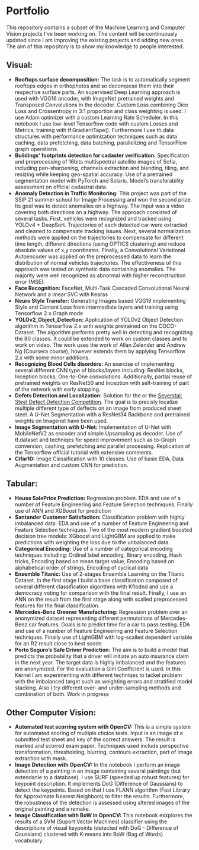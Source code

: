 # Portfolio
This repository contains a subset of the Machine Learning and Computer Vision projects I've been working on. 
The content will be continuously updated since I am improving the existing projects and adding new ones.
The aim of this repository is to show my knowledge to people interested.

## Visual:
* **Rooftops surface decomposition:** The task is to automatically segment rooftops edges in orthophotos and so decompose them into their respective surface parts. An supervised Deep Learning approach is used with VGG16 ancoder, with ImageNet pretrained weights and Transposed Convolutions in the decoder. Custom Loss combining Dice Loss and Crossentropy in 3:1 proportion and class weighting is used. I use Adam optimizer with a custom Learning Rate Scheduler. In this notebook I use low-level Tensorflow code with custom Losses and Metrics, training with tf.GradientTape(). Furthermore I use th.data structures with performance optimization techniques such as data caching, data prefetching, data batching, parallelizing and TensorFlow graph operations.
* **Buildings' footprints detection for cadaster verification:** Specification and preprocessing of 16bits multispectral satellite images of Sofia, including pan-sharpening, channels extraction and blending, tiling, and resizing while keeping geo-spatial accuracy. Use of a pretrained segmentation model with PyTorch 
and Solaris. Model’s transferability assessment on official cadastral data.
* **Anomaly Detection in Traffic Monitoring:** This project was part of the SSIP 21 summer school for Image Processing and won the second prize. Its goal was to detect anomalies on a highway. The Input was a video covering both directions on a highway. The approach consisted of several tasks. First, vehicles were recognized and tracked using YOLOv4 + DeepSort. Trajectories of each detected car were extracted and cleaned to compensate tracking issues. Next, several normalization methods were applied on the trajectories to compensate for different time length, different directions (using OPTICS clustering) and reduce absolute values of x,y coordinates. Finally, a Convolutional Variational Autoencoder was applied on the preprocessed data to learn the distribution of normal vehicles trajectories. The effectiveness of this approach was tested on synthetic data containing anomalies. The majority were well recognized as abnormal with higher reconstruction error (MSE).
* **Face Recognition:** FaceNet, Multi-Task Cascaded Convolutional Neural Network and a linear SVC with Kearas
* **Neuro Style Transfer:** Generating Images based VGG19 implementing Style and Content Loss from intermediate layers and training using  Tensorflow 2.x Graph mode
* **YOLOv2_Object_Detection:** Application of YOLOv2 Object Detection algorithm in Tensorflow 2.x with weights pretrained on the COCO-Dataset. The algorithm performs pretty well in detecting and recognizing the 80 classes. It could be extended to work on custom classes and to work on video. The work uses the work of Allan Zelender and Andrew Ng (Coursera course), however extends them by applying Tensorflow 2.x with some minor additions. 
* **Recognizing Blood Cells disorders:** An exercise of implementing several different CNN type of blocks/layers including: ResNet blocks, Inception blocks, One-to-One convolutions. Additionally, partial reuse of pretrained weights on ResNet50 and Inception with self-training of part of the network with early stopping.
* **Defets Detection and Localization:** Solution for the or the [Severstal: Steel Defect Detection Competition](https://www.kaggle.com/c/severstal-steel-defect-detection). The goal is to precisly localize multiple different type of deffects on an image from produced sheet steel. A U-Net Segmentation with a ResNet34 Backbone and pretrained weights on Imagenet have been used.  
* **Image Segmentation with U-Net:** Implementation of U-Net with MobileNetV2 as encoder and simple Upsampling as decoder. Use of tf.dataset and techniqes for speed improvement such as to-Graph conversion, cashing, prefetching and parallel processing. Replication of the Tensorflow official tutorial with extensive comments.
* **Cifar10:** Image Classification with 10 classes. Use of basic EDA, Data Augmentation and custom CNN for prediction.
## Tabular:
* **House SalePrice Prediction:** Regression problem. EDA and use of a number of Feature Engineering and Feature Selection techniques. Finally use of ANN and XGBoost for prediction
* **Santander Customer Satisfaction:** Classification problem with highly imbalanced data. EDA and use of a number of Feature Engineering and Feature Selection techniques. Two of the most modern gradient boosted decision tree models: XGboost and LightGBM are applied to make predictions with weighting the loss due to the unbalanced data.
* **Categorical Encoding:** Use of a number of categorical encoding techniques including: Ordinal label encoding, Binary encoding, Hash tricks, Encoding based on mean target value, Encoding based on alphabetical order of strings, Encoding of cyclical data
* **Ensemble Titanic:** Use of 2-stages Ensemble Learning on the Titanic Dataset. In the first stage I build a base classification composed of several different classification algorithms with Kflodnd and use a democracy voting for comparison with the final result. Finally, I use an ANN on the result from the first stage along with scalled preprocessed features for the final classification.
* **Mercedes-Benz Greener Manufacturing:** Regression problem over an anonymized dataset representing different permutations of Mercedes-Benz car features. Goals is to predict time for a car to pass testing. EDA and use of a number of Feature Engineering and Feature Selection techniques. Finally use of LightGBM with log-scalled dependent variable for an R2 result close to best scode
* **Porto Seguro’s Safe Driver Prediction:** The aim is to build a model that predicts the probability that a driver will initiate an auto insurance claim in the next year. The target data is highly imbalanced and the features are anonymized. For the evaluation a Gini Coefficient is used. In this Kernel I am experimenting with different techniqes to tackel problem with the imbalanced target such as weighting errors and stratified model stacking. Also I try different over- and under-sampling methods and combination of both. Work in progress
## Other Computer Vision:
* **Automated test scorring system with OpenCV:** This is a simple system for automated scoring of multiple choice tests. Input is an image of a submitted test sheet and key of the correct answers. The result is marked and scorred exam paper. Techniques used include perspective transformation, thresholding, blurring, contours extraction, part of image extraction with mask.
* **Image Detection with OpenCV:** In the notebook I perform an image detection of a painting in an image containing several paintings (but extendanle to a database). I use SURF (speeded up robust features) for keypoint description. It implements DoG (Difference of Gaussians) to detect the keypoints. Based on that I use FLANN algorithm (Fast Library for Approximate Nearest Neighbors) to filter the results. Furthermore, the robustness of the detection is assessed using altered images of the original painting and a remake.
* **Image Classification with BoW in OpenCV:** This notebook exxplores the results of a SVM (Suport Vector Machines) classifier using the descriptions of visual keypoints (detected with DoG - Difference of Gaussians) clustered with K-means into BoW (Bag of Words) vocabulary.

